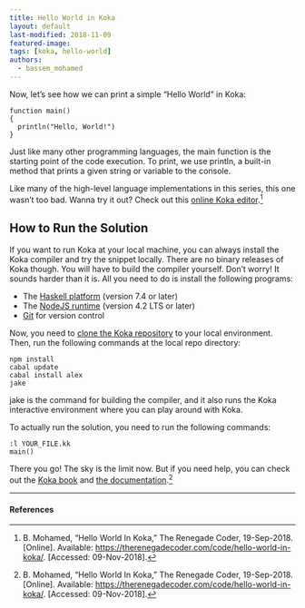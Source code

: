 ```yaml
---
title: Hello World in Koka
layout: default
last-modified: 2018-11-09
featured-image:
tags: [koka, hello-world]
authors:
  - bassem_mohamed
---
```


Now, let’s see how we can print a simple “Hello World” in Koka:

```koka
function main()
{
  println("Hello, World!")
}
```

Just like many other programming languages, the main function is the starting
point of the code execution. To print, we use println, a built-in method that
prints a given string or variable to the console.

Like many of the high-level language implementations in this series, this one
wasn’t too bad. Wanna try it out? Check out this [online Koka editor][1].[^1]

## How to Run the Solution

If you want to run Koka at your local machine, you can always install the Koka
compiler and try the snippet locally. There are no binary releases of Koka though.
You will have to build the compiler yourself. Don’t worry! It sounds harder than
it is. All you need to do is install the following programs:

- The [Haskell platform][2] (version 7.4 or later)
- The [NodeJS runtime][3] (version 4.2 LTS or later)
- [Git][4] for version control

Now, you need to [clone the Koka repository][5] to your local environment. Then,
run the following commands at the local repo directory:

```console
npm install
cabal update
cabal install alex
jake
```

jake is the command for building the compiler, and it also runs the Koka
interactive environment where you can play around with Koka.

To actually run the solution, you need to run the following commands:

```console
:l YOUR_FILE.kk
main()
```

There you go! The sky is the limit now. But if you need help, you can check out
the [Koka book][6] and [the documentation][7].[^1]

---

#### References

[^1]: B. Mohamed, “Hello World In Koka,” The Renegade Coder, 19-Sep-2018. [Online]. Available: https://therenegadecoder.com/code/hello-world-in-koka/. [Accessed: 09-Nov-2018].

[1]: https://www.rise4fun.com/koka/tutorial
[2]: http://www.haskell.org/platform
[3]: http://nodejs.org/
[4]: https://help.github.com/articles/set-up-git/
[5]: https://github.com/koka-lang/koka
[6]: https://koka-lang.github.io/koka/doc/kokaspec.html
[7]: https://koka-lang.github.io/koka/doc/toc.html
